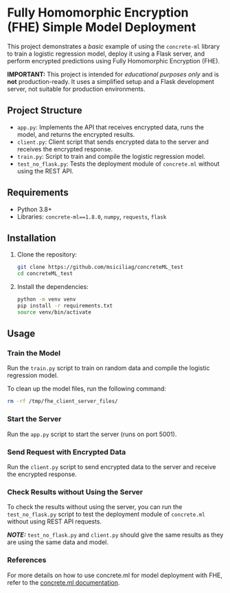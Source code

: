 # Fully Homomorphic Encryption (FHE) Simple Model Deployment

This project demonstrates a *basic* example of using the `concrete-ml` library to train a logistic regression model, deploy it using a Flask server, and perform encrypted predictions using Fully Homomorphic Encryption (FHE).

**IMPORTANT:** This project is intended for *educational purposes only* and is **not** production-ready.  It uses a simplified setup and a Flask development server, not suitable for production environments.

## Project Structure

- `app.py`: Implements the API that receives encrypted data, runs the model, and returns the encrypted results.
- `client.py`: Client script that sends encrypted data to the server and receives the encrypted response.
- `train.py`: Script to train and compile the logistic regression model.
- `test_no_flask.py`: Tests the deployment module of `concrete.ml` without using the REST API.

## Requirements

- Python 3.8+
- Libraries: `concrete-ml==1.8.0`, `numpy`, `requests`, `flask`

## Installation

1. Clone the repository:
    ```sh
    git clone https://github.com/msiciliag/concreteML_test
    cd concreteML_test
    ```

2. Install the dependencies:
    ```sh
    python -m venv venv
    pip install -r requirements.txt
    source venv/bin/activate
    ```

## Usage

### Train the Model

Run the `train.py` script to train on random data and compile the logistic regression model.

To clean up the model files, run the following command:

```sh
rm -rf /tmp/fhe_client_server_files/
```

### Start the Server

Run the `app.py` script to start the server (runs on port 5001).


### Send Request with Encrypted Data

Run the `client.py` script to send encrypted data to the server and receive the encrypted response.


### Check Results without Using the Server

To check the results without using the server, you can run the `test_no_flask.py` script to test the deployment module of `concrete.ml` without using REST API requests.

**_NOTE:_**  `test_no_flask.py` and `client.py` should give the same results as they are using the same data and model.

### References
For more details on how to use concrete.ml for model deployment with FHE, refer to the [concrete.ml documentation](https://github.com/zama-ai/concrete-ml/blob/main/docs/guides/client_server.md).

